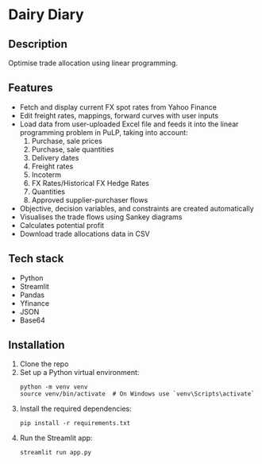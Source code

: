 # Dairy Diary

## Description
Optimise trade allocation using linear programming.

## Features
- Fetch and display current FX spot rates from Yahoo Finance
- Edit freight rates, mappings, forward curves with user inputs
- Load data from user-uploaded Excel file and feeds it into the linear programming problem in PuLP, taking into account:
    1. Purchase, sale prices
    2. Purchase, sale quantities
    3. Delivery dates
    4. Freight rates
    5. Incoterm
    6. FX Rates/Historical FX Hedge Rates
    7. Quantities
    8. Approved supplier-purchaser flows
- Objective, decision variables, and constraints are created automatically
- Visualises the trade flows using Sankey diagrams
- Calculates potential profit
- Download trade allocations data in CSV

## Tech stack
- Python
- Streamlit
- Pandas
- Yfinance
- JSON
- Base64

## Installation 
1. Clone the repo 
2. Set up a Python virtual environment:
    ```
    python -m venv venv
    source venv/bin/activate  # On Windows use `venv\Scripts\activate`
    ```
3. Install the required dependencies:
    ```
    pip install -r requirements.txt
    ```
4. Run the Streamlit app:
    ```
    streamlit run app.py
    ```
